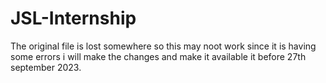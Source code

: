 # JSL-Internship
The original file is lost somewhere so this may noot work since it is having some errors
i will make the changes and make it available it before 27th september 2023.
